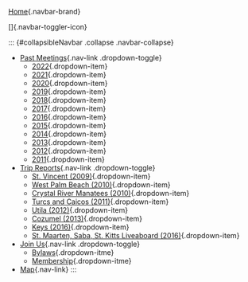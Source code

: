 [Home](http://pdc.mvpq.org){.navbar-brand}

[]{.navbar-toggler-icon}

::: {#collapsibleNavbar .collapse .navbar-collapse}
-   [Past Meetings](#){.nav-link .dropdown-toggle}
    -   [2022](/meetings2022.html){.dropdown-item}
    -   [2021](/meetings2021.html){.dropdown-item}
    -   [2020](/meetings2020.html){.dropdown-item}
    -   [2019](/meetings2019.html){.dropdown-item}
    -   [2018](/meetings2018.html){.dropdown-item}
    -   [2017](/meetings2017.html){.dropdown-item}
    -   [2016](/meetings2016.html){.dropdown-item}
    -   [2015](/meetings2015.html){.dropdown-item}
    -   [2014](/meetings2014.html){.dropdown-item}
    -   [2013](/meetings2013.html){.dropdown-item}
    -   [2012](/meetings2012.html){.dropdown-item}
    -   [2011](/meetings2011.html){.dropdown-item}
-   [Trip Reports](#){.nav-link .dropdown-toggle}
    -   [St. Vincent (2009)](/2009StVincent.html){.dropdown-item}
    -   [West Palm Beach (2010)](/2010WPB.html){.dropdown-item}
    -   [Crystal River
        Manatees (2010)](/2010CrystalRiver.html){.dropdown-item}
    -   [Turcs and Caicos (2011)](/2011TCI.html){.dropdown-item}
    -   [Utila (2012)](/2012Utila.html){.dropdown-item}
    -   [Cozumel (2013)](/2013Cozumel.html){.dropdown-item}
    -   [Keys (2016)](/2016Keys.html){.dropdown-item}
    -   [St. Maarten, Saba, St. Kitts
        Liveaboard (2016)](/2016StMaartenSabaStKitts.html){.dropdown-item}
-   [Join Us](#){.nav-link .dropdown-toggle}
    -   [Bylaws](bylaws.html){.dropdown-itme}
    -   [Membership](join.html){.dropdown-itme}
-   [Map](https://maps.apple.com/place?q=Mylo%27s%20Grill&ll=38.9203674%2C-77.1501792&auid=16816917478954864278&lsp=9902&address=6238%20Old%20Dominion%20Dr%2C%20McLean%2C%20VA%20%2022101%2C%20United%20States){.nav-link}
:::
